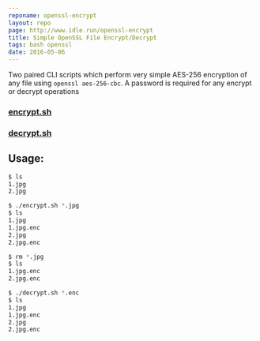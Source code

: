 ```yaml
---
reponame: openssl-encrypt
layout: repo
page: http://www.idle.run/openssl-encrypt
title: Simple OpenSSL File Encrypt/Decrypt
tags: bash openssl
date: 2016-05-06
---
```


Two paired CLI scripts which perform very simple AES-256 encryption of any file
using `openssl aes-256-cbc`. A password is required for any encrypt or decrypt operations

### [encrypt.sh](https://github.com/idlerun/openssl-encrypt/blob/master/encrypt.sh)

### [decrypt.sh](https://github.com/idlerun/openssl-encrypt/blob/master/decrypt.sh)

## Usage:

```bash
$ ls
1.jpg
2.jpg
```

```bash
$ ./encrypt.sh *.jpg
$ ls
1.jpg
1.jpg.enc
2.jpg
2.jpg.enc
```

```bash
$ rm *.jpg
$ ls
1.jpg.enc
2.jpg.enc
```

```bash
$ ./decrypt.sh *.enc
$ ls
1.jpg
1.jpg.enc
2.jpg
2.jpg.enc
```
